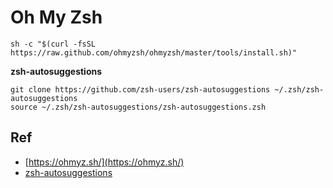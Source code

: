 # Oh My Zsh

```
sh -c "$(curl -fsSL https://raw.github.com/ohmyzsh/ohmyzsh/master/tools/install.sh)"
```

**zsh-autosuggestions**

```
git clone https://github.com/zsh-users/zsh-autosuggestions ~/.zsh/zsh-autosuggestions
source ~/.zsh/zsh-autosuggestions/zsh-autosuggestions.zsh
```

## Ref

* [https://ohmyz.sh/](https://ohmyz.sh/)
* [zsh-autosuggestions](https://github.com/zsh-users/zsh-autosuggestions)
